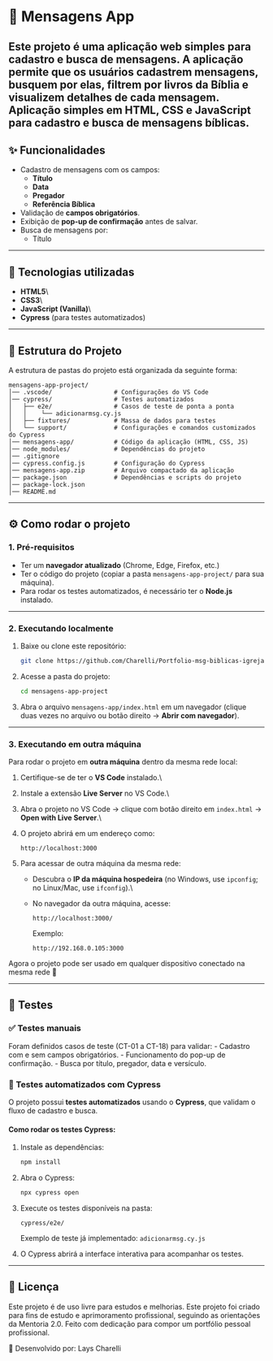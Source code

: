 # 📖 Mensagens App


Este projeto é uma aplicação web simples para cadastro e busca de mensagens. A aplicação permite que os usuários cadastrem mensagens, busquem por elas, filtrem por livros da Bíblia e visualizem detalhes de cada mensagem. Aplicação simples em **HTML, CSS e JavaScript** para **cadastro e busca de mensagens bíblicas**.
------------------------------------------------------------------------

## ✨ Funcionalidades

-   Cadastro de mensagens com os campos:
    -   **Título**
    -   **Data**
    -   **Pregador**
    -   **Referência Bíblica**
-   Validação de **campos obrigatórios**.
-   Exibição de **pop-up de confirmação** antes de salvar.
-   Busca de mensagens por:
    -   Título
    
------------------------------------------------------------------------

## 🚀 Tecnologias utilizadas

-   **HTML5**\
-   **CSS3**\
-   **JavaScript (Vanilla)**\
-   **Cypress** (para testes automatizados)

------------------------------------------------------------------------

## 📂 Estrutura do Projeto

A estrutura de pastas do projeto está organizada da seguinte forma:

    mensagens-app-project/
    │── .vscode/                 # Configurações do VS Code
    │── cypress/                 # Testes automatizados
    │   ├── e2e/                 # Casos de teste de ponta a ponta
    │   │    └── adicionarmsg.cy.js
    │   ├── fixtures/            # Massa de dados para testes
    │   └── support/             # Configurações e comandos customizados do Cypress
    │── mensagens-app/           # Código da aplicação (HTML, CSS, JS)
    │── node_modules/            # Dependências do projeto
    │── .gitignore
    │── cypress.config.js        # Configuração do Cypress
    │── mensagens-app.zip        # Arquivo compactado da aplicação
    │── package.json             # Dependências e scripts do projeto
    │── package-lock.json
    │── README.md

------------------------------------------------------------------------

## ⚙️ Como rodar o projeto

### 1. Pré-requisitos

-   Ter um **navegador atualizado** (Chrome, Edge, Firefox, etc.)
-   Ter o código do projeto (copiar a pasta `mensagens-app-project/`
    para sua máquina).
-   Para rodar os testes automatizados, é necessário ter o **Node.js**
    instalado.

------------------------------------------------------------------------

### 2. Executando localmente

1.  Baixe ou clone este repositório:

    ``` bash
    git clone https://github.com/Charelli/Portfolio-msg-biblicas-igreja.git
    ```

2.  Acesse a pasta do projeto:

    ``` bash
    cd mensagens-app-project
    ```

3.  Abra o arquivo `mensagens-app/index.html` em um navegador (clique
    duas vezes no arquivo ou botão direito → **Abrir com navegador**).

------------------------------------------------------------------------

### 3. Executando em outra máquina

Para rodar o projeto em **outra máquina** dentro da mesma rede local:

1.  Certifique-se de ter o **VS Code** instalado.\

2.  Instale a extensão **Live Server** no VS Code.\

3.  Abra o projeto no VS Code → clique com botão direito em `index.html`
    → **Open with Live Server**.\

4.  O projeto abrirá em um endereço como:

        http://localhost:3000

5.  Para acessar de outra máquina da mesma rede:

    -   Descubra o **IP da máquina hospedeira** (no Windows, use
        `ipconfig`; no Linux/Mac, use `ifconfig`).\

    -   No navegador da outra máquina, acesse:

            http://localhost:3000/

        Exemplo:

            http://192.168.0.105:3000

Agora o projeto pode ser usado em qualquer dispositivo conectado na
mesma rede 🎉

------------------------------------------------------------------------

## 🧪 Testes

### ✅ Testes manuais

Foram definidos casos de teste (CT-01 a CT-18) para validar: - Cadastro
com e sem campos obrigatórios. - Funcionamento do pop-up de
confirmação. - Busca por título, pregador, data e versículo.

### 🤖 Testes automatizados com Cypress

O projeto possui **testes automatizados** usando o **Cypress**, que
validam o fluxo de cadastro e busca.

#### Como rodar os testes Cypress:

1.  Instale as dependências:

    ``` bash
    npm install
    ```

2.  Abra o Cypress:

    ``` bash
    npx cypress open
    ```

3.  Execute os testes disponíveis na pasta:

        cypress/e2e/

    Exemplo de teste já implementado: `adicionarmsg.cy.js`

4.  O Cypress abrirá a interface interativa para acompanhar os testes.

------------------------------------------------------------------------

## 📜 Licença

Este projeto é de uso livre para estudos e melhorias.
Este projeto foi criado para fins de estudo e aprimoramento profissional, seguindo as orientações da Mentoria 2.0.
Feito com dedicação para compor um portfólio pessoal profissional.

🌸 Desenvolvido por:
 Lays Charelli 
